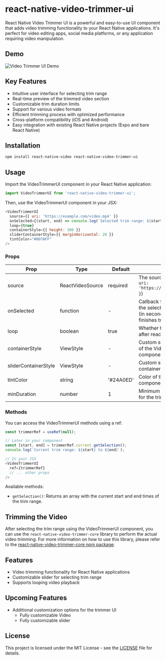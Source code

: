 # react-native-video-trimmer-ui

React Native Video Trimmer UI is a powerful and easy-to-use UI component that adds video trimming functionality to your React Native applications. It's perfect for video editing apps, social media platforms, or any application requiring video manipulation.


## Demo

![Video Trimmer UI Demo](https://github.com/techbyvj/public-assets/blob/main/react-native-video-trimmer-ui-demo.gif)

## Key Features

- Intuitive user interface for selecting trim range
- Real-time preview of the trimmed video section
- Customizable trim duration limits
- Support for various video formats
- Efficient trimming process with optimized performance
- Cross-platform compatibility (iOS and Android)
- Easy integration with existing React Native projects (Expo and bare React Native)

## Installation

```sh
npm install react-native-video react-native-video-trimmer-ui
```

## Usage

Import the VideoTrimmerUI component in your React Native application:

```javascript
import VideoTrimmerUI from 'react-native-video-trimmer-ui';
```

Then, use the VideoTrimmerUI component in your JSX:

```javascript
<VideoTrimmerUI
  source={{ uri: 'https://example.com/video.mp4' }}
  onSelected={(start, end) => console.log(`Selected trim range: ${start} to ${end}`)}
  loop={true}
  containerStyle={{ height: 300 }}
  sliderContainerStyle={{ marginHorizontal: 20 }}
  tintColor="#007AFF"
/>
```

### Props

| Prop | Type | Default | Description |
|------|------|---------|-------------|
| source | ReactVideoSource | required | The source of the video (e.g., `{ uri: 'https://example.com/video.mp4' }`) |
| onSelected | function | - | Callback function that receives the selected start and end times (in seconds) when the user finishes trimming |
| loop | boolean | true | Whether the video should loop after reaching the end |
| containerStyle | ViewStyle | - | Custom styles for the container of the VideoTrimmerUI component |
| sliderContainerStyle | ViewStyle | - | Custom styles for the slider container |
| tintColor | string | '#24A0ED' | Color of the slider and its components |
| minDuration | number | 1 | Minimum duration (in seconds) for the trimmed video section |

### Methods

You can access the VideoTrimmerUI methods using a ref:

```javascript
const trimmerRef = useRef(null);

// Later in your component
const [start, end] = trimmerRef.current.getSelection();
console.log(`Current trim range: ${start} to ${end}`);

// In your JSX
<VideoTrimmerUI
  ref={trimmerRef}
  // ... other props
/>
```

Available methods:
- `getSelection()`: Returns an array with the current start and end times of the trim range.


## Trimming the Video

After selecting the trim range using the VideoTrimmerUI component, you can use the `react-native-video-trimmer-core` library to perform the actual video trimming. For more information on how to use this library, please refer to the [react-native-video-trimmer-core npm package](https://www.npmjs.com/package/react-native-video-trimmer-core).

## Features

- Video trimming functionality for React Native applications
- Customizable slider for selecting trim range
- Supports looping video playback

## Upcoming Features

- Additional customization options for the trimmer UI
    - Fully customizable Video
    - Fully customizable slider

## License

This project is licensed under the MIT License - see the [LICENSE](LICENSE) file for details.
